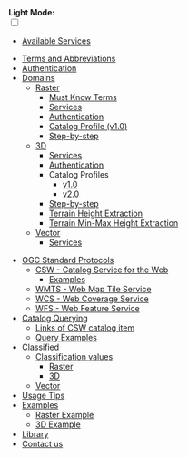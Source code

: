 <!-- docs/_sidebar.md -->

<div class="dark-mode-wrapper">
  <b>Light Mode:</b>
  <div class="onoffswitch" >
      <input type="checkbox" name="onoffswitch" class="onoffswitch-checkbox" id="myonoffswitch" tabindex="0" >
      <label class="onoffswitch-label" for="myonoffswitch">
          <span onclick="toggle()" class="onoffswitch-inner"></span>
          <span onclick="toggle()" class="onoffswitch-switch"></span>
      </label>
  </div>
</div>


- [Available Services](/services/README.md)
* [Terms and Abbreviations](/terms/terms.md)
* [Authentication](/auth/auth.md)
* [Domains](/getting-started/README.md)
  * [Raster](/getting-started/raster/raster_overview.md)
    * [Must Know Terms](/getting-started/raster/raster_must_know_terms.md)
    * [Services](/getting-started/raster/raster_services.md)
    * [Authentication](/getting-started/raster/auth/raster_authentication.md)
    * [Catalog Profile (v1.0)](/catalog-information/v1_0/raster_profile.md)
    * [Step-by-step](/getting-started/raster/raster_step-by-step.md)
  * [3D](/getting-started/3d/3d_overview.md)
    * [Services](/getting-started/3d/3d_services.md)
    * [Authentication](/getting-started/3d/auth/3d_authentication.md)
    * Catalog Profiles
      * [v1.0](/catalog-information/v1_0/3d_profile.md)
      * [v2.0](/catalog-information/v2_0/3d_profile.md)
    * [Step-by-step](/getting-started/3d/3d_step-by-step.md)
    * [Terrain Height Extraction](/getting-started/3d/3d_terrain_height_extraction.md)
    * [Terrain Min-Max Height Extraction](/getting-started/3d/3d_terrain_min_max_height_extraction.md)
  * [Vector](/getting-started/vector/vector_overview.md)
    * [Services](/getting-started/vector/vector_services.md)
- [OGC Standard Protocols](/ogc-protocols/README.md)
  * [CSW - Catalog Service for the Web](/ogc-protocols/ogc-csw.md)
    * [Examples](/ogc-protocols/ogc-csw-examples.md)
  * [WMTS - Web Map Tile Service](/ogc-protocols/ogc-wmts.md)
  * [WCS - Web Coverage Service](/ogc-protocols/ogc-wcs.md)
  * [WFS - Web Feature Service](/ogc-protocols/ogc-wfs.md)
- [Catalog Querying](/catalog-information/README.md)
  * [Links of CSW catalog item](/catalog-information/csw_links.md)
  * [Query Examples](/catalog-information/query-examples.md)
- [Classified](/classified/README.md)
  * [Classification values](/classified/raster/classification_table.md)
    * [Raster](/classified/raster/classification_table.md)
    * [3D](/classified/3d/classification_table.md)
  * [Vector](/classified/vector/classified_docs.md)
- [Usage Tips](/usage-tips/README.md)
- [Examples](/examples/README.md)
  * [Raster Example](.//assets/examples/raster/index.html)
  * [3D Example](.//assets/examples/3d/index.html)
- [Library](/library/README.md)
- [Contact us](/classified/contact_us.md)
